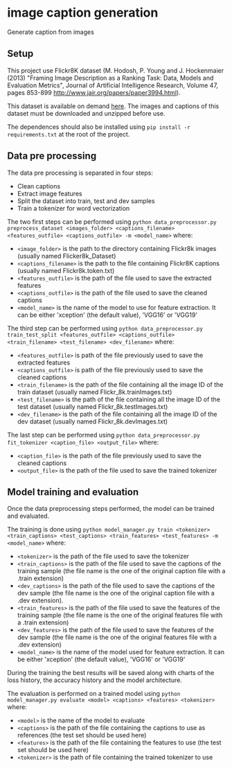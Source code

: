 # image caption generation
Generate caption from images

## Setup
This project use Flickr8K dataset (M. Hodosh, P. Young and J. Hockenmaier (2013) "Framing Image Description as a Ranking Task: Data, Models and Evaluation Metrics", Journal of Artificial Intelligence Research, Volume 47, pages 853-899 http://www.jair.org/papers/paper3994.html).

This dataset is available on demand [here](https://forms.illinois.edu/sec/1713398).
The images and captions of this dataset must be downloaded and unzipped before use.


The dependences should also be installed using `pip install -r requirements.txt` at the root of the project.

## Data pre processing

The data pre processing is separated in four steps:
- Clean captions
- Extract image features
- Split the dataset into train, test and dev samples
- Train a tokenizer for word vectorization

The two first steps can be performed using 
`python data_preprocessor.py preprocess_dataset <images_folder> <captions_filename> <features_outfile> <captions_outfile> -m <model_name>`
where: 
- `<image_folder>` is the path to the directory containing Flickr8k images (usually named Flicker8k_Dataset) 
- `<captions_filename>` is the path to the file containing Flickr8K captions (usually named Flickr8k.token.txt)
- `<features_outfile>` is the path of the file used to save the extracted features
- `<captions_outfile>` is the path of the file used to save the cleaned captions
- `<model_name>` is the name of the model to use for feature extraction. It can be either 'xception' (the default value), 'VGG16' or 'VGG19'

The third step can be performed using
`python data_preprocessor.py train_test_split <features_outfile> <captions_outfile> <train_filename> <test_filename> <dev_filename>`
where:
- `<features_outfile>` is path of the file previously used to save the extracted features
- `<captions_outfile>` is path of the file previously used to save the cleaned captions
- `<train_filename>` is the path of the file containing all the image ID of the train dataset (usually named Flickr_8k.trainImages.txt)
- `<test_filename>` is the path of the file containing all the image ID of the test dataset (usually named Flickr_8k.testImages.txt)
- `<dev_filename>` is the path of the file containing all the image ID of the dev dataset (usually named Flickr_8k.devImages.txt)

The last step can be performed using
`python data_preprocessor.py fit_tokenizer <caption_file> <output_file>`
where:
- `<caption_file>` is the path of the file previously used to save the cleaned captions
- `<output_file>` is the path of the file used to save the trained tokenizer


## Model training and evaluation

Once the data preprocessing steps performed, the model can be trained and evaluated.


The training is done using `python model_manager.py train <tokenizer> <train_captions> <test_captions> <train_features> <test_features> -m <model_name>`
where:
- `<tokenizer>` is the path of the file used to save the tokenizer
- `<train_captions>` is the path of the file used to save the captions of the training sample (the file name is the one of the original caption file with a .train extension)
- `<dev_captions>` is the path of the file used to save the captions of the dev sample (the file name is the one of the original caption file with a .dev extension).
- `<train_features>` is the path of the file used to save the features of the training sample (the file name is the one of the original features file with a .train extension)
- `<dev_features>` is the path of the file used to save the features of the dev sample (the file name is the one of the original features file with a .dev extension)
- `<model_name>` is the name of the model used for feature extraction. It can be either 'xception' (the default value), 'VGG16' or 'VGG19'

During the training the best results will be saved along with charts of the loss history, the accuracy history and the model architecture.


The evaluation is performed on a trained model using `python model_manager.py evaluate <model> <captions> <features> <tokenizer>`
where:
- `<model>` is the name of the model to evaluate
- `<captions>` is the path of the file containing the captions to use as references (the test set should be used here)
- `<features>` is the path of the file containing the features to use (the test set should be used here)
- `<tokenizer>` is the path of file containing the trained tokenizer to use
